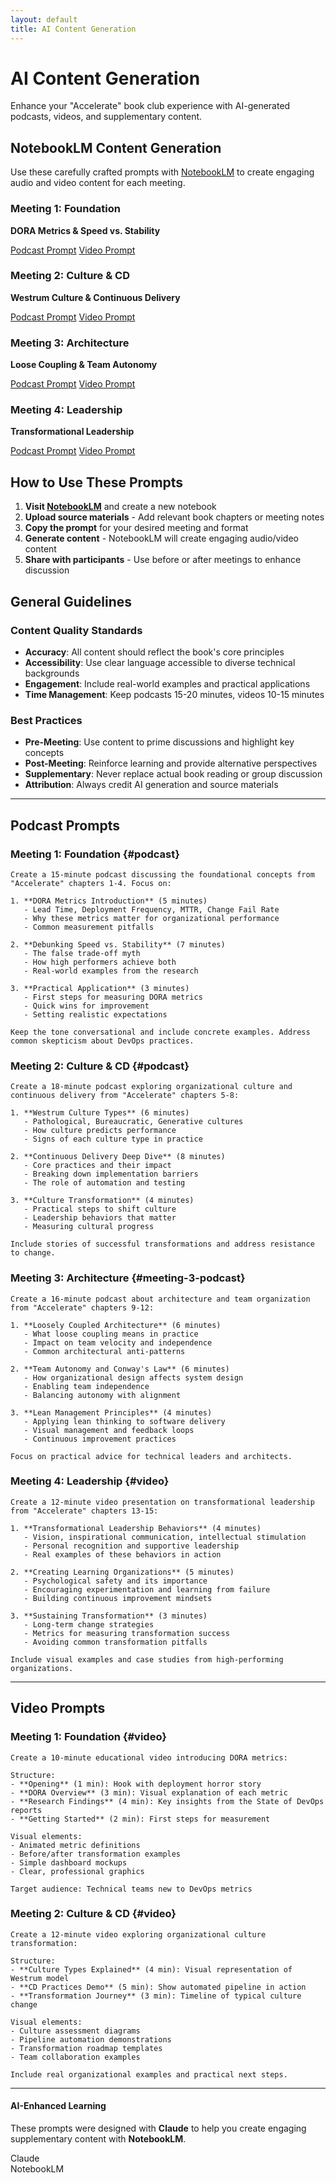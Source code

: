 ```yaml
---
layout: default
title: AI Content Generation
---
```


# AI Content Generation

Enhance your "Accelerate" book club experience with AI-generated podcasts, videos, and supplementary content.

## NotebookLM Content Generation

Use these carefully crafted prompts with [NotebookLM](https://notebooklm.google.com) to create engaging audio and video content for each meeting.

<div class="meeting-grid">
  <div class="meeting-card">
    <div class="meeting-icon" style="color: #2196F3">
      <i class="fas fa-podcast"></i>
    </div>
    <h3>Meeting 1: Foundation</h3>
    <p><strong>DORA Metrics & Speed vs. Stability</strong></p>
    <div class="prompt-links">
      <a href="#podcast" class="btn btn-secondary">Podcast Prompt</a>
      <a href="#video" class="btn">Video Prompt</a>
    </div>
  </div>

  <div class="meeting-card">
    <div class="meeting-icon" style="color: #4CAF50">
      <i class="fas fa-podcast"></i>
    </div>
    <h3>Meeting 2: Culture & CD</h3>
    <p><strong>Westrum Culture & Continuous Delivery</strong></p>
    <div class="prompt-links">
      <a href="#podcast" class="btn btn-secondary">Podcast Prompt</a>
      <a href="#video" class="btn">Video Prompt</a>
    </div>
  </div>

  <div class="meeting-card">
    <div class="meeting-icon" style="color: #FF9800">
      <i class="fas fa-podcast"></i>
    </div>
    <h3>Meeting 3: Architecture</h3>
    <p><strong>Loose Coupling & Team Autonomy</strong></p>
    <div class="prompt-links">
      <a href="#meeting-3-podcast" class="btn btn-secondary">Podcast Prompt</a>
      <a href="#video" class="btn">Video Prompt</a>
    </div>
  </div>

  <div class="meeting-card">
    <div class="meeting-icon" style="color: #F44336">
      <i class="fas fa-podcast"></i>
    </div>
    <h3>Meeting 4: Leadership</h3>
    <p><strong>Transformational Leadership</strong></p>
    <div class="prompt-links">
      <a href="#podcast" class="btn btn-secondary">Podcast Prompt</a>
      <a href="#video" class="btn">Video Prompt</a>
    </div>
  </div>
</div>

## How to Use These Prompts

1. **Visit [NotebookLM](https://notebooklm.google.com)** and create a new notebook
2. **Upload source materials** - Add relevant book chapters or meeting notes
3. **Copy the prompt** for your desired meeting and format
4. **Generate content** - NotebookLM will create engaging audio/video content
5. **Share with participants** - Use before or after meetings to enhance discussion

## General Guidelines

### Content Quality Standards

- **Accuracy**: All content should reflect the book's core principles
- **Accessibility**: Use clear language accessible to diverse technical backgrounds
- **Engagement**: Include real-world examples and practical applications
- **Time Management**: Keep podcasts 15-20 minutes, videos 10-15 minutes

### Best Practices

- **Pre-Meeting**: Use content to prime discussions and highlight key concepts
- **Post-Meeting**: Reinforce learning and provide alternative perspectives
- **Supplementary**: Never replace actual book reading or group discussion
- **Attribution**: Always credit AI generation and source materials

---

## Podcast Prompts

### Meeting 1: Foundation {#podcast}

```
Create a 15-minute podcast discussing the foundational concepts from "Accelerate" chapters 1-4. Focus on:

1. **DORA Metrics Introduction** (5 minutes)
   - Lead Time, Deployment Frequency, MTTR, Change Fail Rate
   - Why these metrics matter for organizational performance
   - Common measurement pitfalls

2. **Debunking Speed vs. Stability** (7 minutes)
   - The false trade-off myth
   - How high performers achieve both
   - Real-world examples from the research

3. **Practical Application** (3 minutes)
   - First steps for measuring DORA metrics
   - Quick wins for improvement
   - Setting realistic expectations

Keep the tone conversational and include concrete examples. Address common skepticism about DevOps practices.
```

### Meeting 2: Culture & CD {#podcast}

```
Create a 18-minute podcast exploring organizational culture and continuous delivery from "Accelerate" chapters 5-8:

1. **Westrum Culture Types** (6 minutes)
   - Pathological, Bureaucratic, Generative cultures
   - How culture predicts performance
   - Signs of each culture type in practice

2. **Continuous Delivery Deep Dive** (8 minutes)
   - Core practices and their impact
   - Breaking down implementation barriers
   - The role of automation and testing

3. **Culture Transformation** (4 minutes)
   - Practical steps to shift culture
   - Leadership behaviors that matter
   - Measuring cultural progress

Include stories of successful transformations and address resistance to change.
```

### Meeting 3: Architecture {#meeting-3-podcast}

```
Create a 16-minute podcast about architecture and team organization from "Accelerate" chapters 9-12:

1. **Loosely Coupled Architecture** (6 minutes)
   - What loose coupling means in practice
   - Impact on team velocity and independence
   - Common architectural anti-patterns

2. **Team Autonomy and Conway's Law** (6 minutes)
   - How organizational design affects system design
   - Enabling team independence
   - Balancing autonomy with alignment

3. **Lean Management Principles** (4 minutes)
   - Applying lean thinking to software delivery
   - Visual management and feedback loops
   - Continuous improvement practices

Focus on practical advice for technical leaders and architects.
```

### Meeting 4: Leadership {#video}

```
Create a 12-minute video presentation on transformational leadership from "Accelerate" chapters 13-15:

1. **Transformational Leadership Behaviors** (4 minutes)
   - Vision, inspirational communication, intellectual stimulation
   - Personal recognition and supportive leadership
   - Real examples of these behaviors in action

2. **Creating Learning Organizations** (5 minutes)
   - Psychological safety and its importance
   - Encouraging experimentation and learning from failure
   - Building continuous improvement mindsets

3. **Sustaining Transformation** (3 minutes)
   - Long-term change strategies
   - Metrics for measuring transformation success
   - Avoiding common transformation pitfalls

Include visual examples and case studies from high-performing organizations.
```

---

## Video Prompts

### Meeting 1: Foundation {#video}

```
Create a 10-minute educational video introducing DORA metrics:

Structure:
- **Opening** (1 min): Hook with deployment horror story
- **DORA Overview** (3 min): Visual explanation of each metric
- **Research Findings** (4 min): Key insights from the State of DevOps reports
- **Getting Started** (2 min): First steps for measurement

Visual elements:
- Animated metric definitions
- Before/after transformation examples
- Simple dashboard mockups
- Clear, professional graphics

Target audience: Technical teams new to DevOps metrics
```

### Meeting 2: Culture & CD {#video}

```
Create a 12-minute video exploring organizational culture transformation:

Structure:
- **Culture Types Explained** (4 min): Visual representation of Westrum model
- **CD Practices Demo** (5 min): Show automated pipeline in action
- **Transformation Journey** (3 min): Timeline of typical culture change

Visual elements:
- Culture assessment diagrams
- Pipeline automation demonstrations
- Transformation roadmap templates
- Team collaboration examples

Include real organizational examples and practical next steps.
```

---

<div class="ai-attribution">
  <div class="ai-attribution__icon">
    <i class="fas fa-microphone-alt" aria-hidden="true"></i>
  </div>
  <div class="ai-attribution__content">
    <h4 class="ai-attribution__title">AI-Enhanced Learning</h4>
    <p class="ai-attribution__text">These prompts were designed with <strong>Claude</strong> to help you create engaging supplementary content with <strong>NotebookLM</strong>.</p>
    <div class="ai-attribution__tools">
      <div class="ai-tool">
        <i class="fas fa-brain" aria-hidden="true"></i>
        <span>Claude</span>
      </div>
      <div class="ai-tool">
        <i class="fas fa-microphone-alt" aria-hidden="true"></i>
        <span>NotebookLM</span>
      </div>
    </div>
  </div>
</div>
